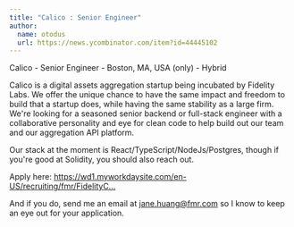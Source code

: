 ```yaml
---
title: "Calico : Senior Engineer"
author:
  name: otodus
  url: https://news.ycombinator.com/item?id=44445102
---
```

Calico - Senior Engineer - Boston, MA, USA (only) - Hybrid

Calico is a digital assets aggregation startup being incubated by Fidelity Labs.  We offer the unique chance to have the same impact and freedom to build that a startup does, while having the same stability as a large firm. We&#x27;re looking for a seasoned senior backend or full-stack engineer with a collaborative personality and eye for clean code to help build out our team and our aggregation API platform.

Our stack at the moment is React&#x2F;TypeScript&#x2F;NodeJs&#x2F;Postgres, though if you&#x27;re good at Solidity, you should also reach out.

Apply here: <a href="https:&#x2F;&#x2F;wd1.myworkdaysite.com&#x2F;en-US&#x2F;recruiting&#x2F;fmr&#x2F;FidelityCareers&#x2F;job&#x2F;Principal-API-Engineer_2111886" rel="nofollow">https:&#x2F;&#x2F;wd1.myworkdaysite.com&#x2F;en-US&#x2F;recruiting&#x2F;fmr&#x2F;FidelityC...</a>

And if you do, send me an email at jane.huang@fmr.com so I know to keep an eye out for your application.
<JobApplication />
